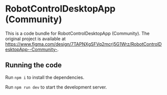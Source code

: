 
  # RobotControlDesktopApp (Community)

  This is a code bundle for RobotControlDesktopApp (Community). The original project is available at https://www.figma.com/design/7TAPNXgSFVq2mcrj5G1Wrz/RobotControlDesktopApp--Community-.

  ## Running the code

  Run `npm i` to install the dependencies.

  Run `npm run dev` to start the development server.
  